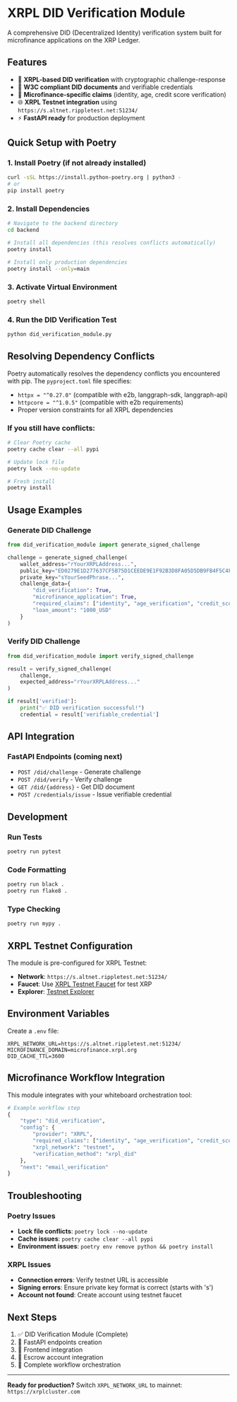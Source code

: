 # XRPL DID Verification Module

A comprehensive DID (Decentralized Identity) verification system built for microfinance applications on the XRP Ledger.

## Features

- 🔐 **XRPL-based DID verification** with cryptographic challenge-response
- 📄 **W3C compliant DID documents** and verifiable credentials
- 🏦 **Microfinance-specific claims** (identity, age, credit score verification)
- 🌐 **XRPL Testnet integration** using `https://s.altnet.rippletest.net:51234/`
- ⚡ **FastAPI ready** for production deployment

## Quick Setup with Poetry

### 1. Install Poetry (if not already installed)

```bash
curl -sSL https://install.python-poetry.org | python3 -
# or
pip install poetry
```

### 2. Install Dependencies

```bash
# Navigate to the backend directory
cd backend

# Install all dependencies (this resolves conflicts automatically)
poetry install

# Install only production dependencies
poetry install --only=main
```

### 3. Activate Virtual Environment

```bash
poetry shell
```

### 4. Run the DID Verification Test

```bash
python did_verification_module.py
```

## Resolving Dependency Conflicts

Poetry automatically resolves the dependency conflicts you encountered with pip. The `pyproject.toml` file specifies:

- `httpx = "^0.27.0"` (compatible with e2b, langgraph-sdk, langgraph-api)
- `httpcore = "^1.0.5"` (compatible with e2b requirements)
- Proper version constraints for all XRPL dependencies

### If you still have conflicts:

```bash
# Clear Poetry cache
poetry cache clear --all pypi

# Update lock file
poetry lock --no-update

# Fresh install
poetry install
```

## Usage Examples

### Generate DID Challenge

```python
from did_verification_module import generate_signed_challenge

challenge = generate_signed_challenge(
    wallet_address="rYourXRPLAddress...",
    public_key="ED0279E1D277637CF5B75D1CEEDE9E1F92B3D8FA05D5DB9FB4F5C4F2D4B4D3C2F1A",
    private_key="sYourSeedPhrase...",
    challenge_data={
        "did_verification": True,
        "microfinance_application": True,
        "required_claims": ["identity", "age_verification", "credit_score"],
        "loan_amount": "1000_USD"
    }
)
```

### Verify DID Challenge

```python
from did_verification_module import verify_signed_challenge

result = verify_signed_challenge(
    challenge,
    expected_address="rYourXRPLAddress..."
)

if result['verified']:
    print("✅ DID verification successful!")
    credential = result['verifiable_credential']
```

## API Integration

### FastAPI Endpoints (coming next)

- `POST /did/challenge` - Generate challenge
- `POST /did/verify` - Verify challenge
- `GET /did/{address}` - Get DID document
- `POST /credentials/issue` - Issue verifiable credential

## Development

### Run Tests

```bash
poetry run pytest
```

### Code Formatting

```bash
poetry run black .
poetry run flake8 .
```

### Type Checking

```bash
poetry run mypy .
```

## XRPL Testnet Configuration

The module is pre-configured for XRPL Testnet:

- **Network**: `https://s.altnet.rippletest.net:51234/`
- **Faucet**: Use [XRPL Testnet Faucet](https://xrpl.org/xrp-testnet-faucet.html) for test XRP
- **Explorer**: [Testnet Explorer](https://testnet.xrpl.org/)

## Environment Variables

Create a `.env` file:

```env
XRPL_NETWORK_URL=https://s.altnet.rippletest.net:51234/
MICROFINANCE_DOMAIN=microfinance.xrpl.org
DID_CACHE_TTL=3600
```

## Microfinance Workflow Integration

This module integrates with your whiteboard orchestration tool:

```python
# Example workflow step
{
    "type": "did_verification",
    "config": {
        "provider": "XRPL",
        "required_claims": ["identity", "age_verification", "credit_score"],
        "xrpl_network": "testnet",
        "verification_method": "xrpl_did"
    },
    "next": "email_verification"
}
```

## Troubleshooting

### Poetry Issues

- **Lock file conflicts**: `poetry lock --no-update`
- **Cache issues**: `poetry cache clear --all pypi`
- **Environment issues**: `poetry env remove python && poetry install`

### XRPL Issues

- **Connection errors**: Verify testnet URL is accessible
- **Signing errors**: Ensure private key format is correct (starts with 's')
- **Account not found**: Create account using testnet faucet

## Next Steps

1. ✅ DID Verification Module (Complete)
2. 🔲 FastAPI endpoints creation
3. 🔲 Frontend integration
4. 🔲 Escrow account integration
5. 🔲 Complete workflow orchestration

---

**Ready for production?** Switch `XRPL_NETWORK_URL` to mainnet: `https://xrplcluster.com`
